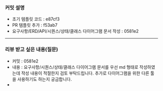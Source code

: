 ### **커밋 설명**

-   초기 템플릿 코드 : e87cf3
-   PR 템플릿 추가 : f53ab7
-   요구사항/ERD/API/시퀀스/상태/클래스 다이어그램 문서 작성 : 0581e2

---

### **리뷰 받고 싶은 내용(질문)**

-   커밋 : 0581e2
-   내용 : 요구사항/시퀀스/상태/클래스 다이어그램 문서를 우선 md 형태로 작성하였는데 작성 내용이 적절한지 검토 부탁드립니다. 추가로 다이어그램을 위한 다른 툴을 사용하기도 하는지 궁금합니다.
-   <!-- - 코드 리뷰에서 피드백 받고 싶은 포인트가 있다면 추가로 작성해주세요

### **과제 셀프 피드백**

-   이번 과제를 통해 실전 서비스의 서버 설계 흐름을 처음부터 끝까지 경험할 수 있었습니다.
    요구사항 분석 → ERD 모델링 → 시퀀스/상태/클래스 다이어그램 작성 → API 명세 문서화까지 단계적으로 진행함으로써, 단순 구현이 아닌 설계 기반의 개발 사고를 체득할 수 있었습니다.
    특히, 다음과 같은 점에서 아쉬움 또는 보완이 필요하다고 느꼈습니다.
    -   설계를 코드로 옮길 때 일부 도메인 로직이 명확히 매핑되지 않아 다이어그램 작성 시 더 구체적인 흐름 시뮬레이션이 필요함을 느꼈습니다.
    -   쿠폰/주문 등 동시성 고려 로직에 대한 테스트 전략 수립이 아직 미숙해, 이후 Redis나 DB Lock 방식에 대해 더 깊이 실습이 필요하다고 판단했습니다.

### 기술적 성장

-   문서화 역량 강화
    시퀀스 다이어그램, 상태 다이어그램, API 명세를 명확히 작성하고 구조화함으로써 문서로 커뮤니케이션하는 역량이 향상되었습니다.
-   요구사항을 시스템 관점으로 해석하는 능력
    단순히 기능을 나열하는 것을 넘어, 도메인 간 책임 분리와 관계 설정을 의식하게 되었습니다.
-   ERD와 클래스 다이어그램을 기반으로 한 설계 중심 개발 경험
    처음부터 DB 중심 설계가 아닌 도메인 중심 모델링을 고민하게 되었고, 클래스 간 의존 관계나 책임 전이의 중요성을 체득했습니다.
